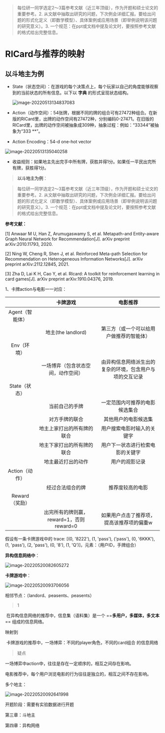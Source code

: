 > 每位研一同学选定2～3篇参考文献（近三年顶级），作为开题和硕士论文的重要参考。2. 从文献中抽取出研究的问题，下次例会详细汇报。要给出问题的形式化定义（即数学模型）、具体案例或应用场景（即举例说明该问题的研究意义）。3. 一个规范：在ppt或文档中提及论文时，要按照参考文献的格式给出完整信息。

# RlCard与推荐的映射

## 以斗地主为例

- State（状态空间）：在游戏的每个决策点上，每个玩家以自己的角度能够观察到的当前状态的所有信息。以下以 **字典** 的形式呈现状态结构。

  ![image-20220513134837083](https://raw.githubusercontent.com/lqyspace/mypic/master/PicBed/202205181725667.png)



- Action（动作空间）：54张牌，根据不同的牌的组合可有27472种组合。在新版的RlCard里，出牌的动作空间有27472种，分别编码0-27471。在旧版的RlCard里，出牌的动作空间被抽象成309种，抽象过程：例如：“33344”被抽象为“333 **”。
- Action Encoding：54-d one-hot vector

![image-20220513135040258](https://raw.githubusercontent.com/lqyspace/mypic/master/PicBed/202205181725488.png)



- 收益规则：如果地主先出完手中所有牌，获胜并得1分。如果任一平民出完所有牌，获胜得1分。



> **以斗地主为例**：

> 每位研一同学选定2～3篇参考文献（近三年顶级），作为开题和硕士论文的重要参考。2. 从文献中抽取出研究的问题，下次例会详细汇报。要给出问题的形式化定义（即数学模型）、具体案例或应用场景（即举例说明该问题的研究意义）。3. 一个规范：在ppt或文档中提及论文时，要按照参考文献的格式给出完整信息。

**参考文献：**

[1] Anwaar M U, Han Z, Arumugaswamy S, et al. Metapath-and Entity-aware Graph Neural Network for Recommendation[J]. arXiv preprint arXiv:2010.11793, 2020.

[2] Ning W, Cheng R, Shen J, et al. Reinforced Meta-path Selection for Recommendation on Heterogeneous Information Networks[J]. arXiv preprint arXiv:2112.12845, 2021.

[3] Zha D, Lai K H, Cao Y, et al. Rlcard: A toolkit for reinforcement learning in card games[J]. arXiv preprint arXiv:1910.04376, 2019.



1、卡牌action与电影一一对应：

|                 |                 卡牌游戏                 |                         电影推荐                         |
| :-------------: | :--------------------------------------: | :------------------------------------------------------: |
| Agent（智能体） |                                          |                                                          |
|                 |            地主(the landlord)            |         第三方（或一个可以给用户做推荐的智能体）         |
|   Env（环境）   |                                          |                                                          |
|                 |    一场博弈（包含状态空间，动作空间）    | 由异构信息网络派生出的复杂的环境，包含用户与项的交互记录 |
|  State（状态）  |                                          |                                                          |
|                 |              当前自己的手牌              |              一定范围内可推荐的电影候选集合              |
|                 |              对方手牌的联合              |                   其他用户的电影候选集                   |
|                 |        地主上家打出的所有牌的联合        |                用户搜索电影时输入的关键字                |
|                 |        地主下家打出的所有牌的联合        |             用户下一状态进行检索电影的关键字             |
|                 |            地主最近打出的动作            |                      用户的观影记录                      |
| Action（动作）  |                                          |                                                          |
|                 |             经过合法组合的牌             |                     推荐度较高的电影                     |
| Reward（奖励）  |                                          |                                                          |
|                 | 出完所有的牌则赢，reward=1，否则reward=0 |        如果用户点击了推荐项，提高该推荐项的偏重w         |





假设有一条卡牌游戏中的 trace: [(0, '8222'), (1, 'pass'), ('pass'), (0, '6KKK'), (1, 'pass'), (2, 'pass'), (0, '8'), (1, 'Q')]，元素：（用户ID，手牌组合）

**异构信息网络中**：

![image-20220520082605272](https://raw.githubusercontent.com/lqyspace/mypic/master/PicBed/202205200826333.png)



**卡牌游戏中**：

![image-20220520093706056](https://raw.githubusercontent.com/lqyspace/mypic/master/PicBed/202205200937098.png)



相邻节点：（landord、peasents、peasents）

> 1

​	在异构信息网络的推荐中，信息集（语料集）是一个   ==**多用户，多媒体，多文本**==   组成的信息网络。

映射到

​	卡牌游戏的推荐中，一场博弈：不同的player角色，不同的card组合  的信息网络

> 疑点

一场博弈中action中，往往是存在一定顺序的，相互之间存在影响。

电影推荐中，每个用户浏览电影的行为往往是独立的，相互之间不存在影响。









多个地主：

![image-20220520092641998](https://raw.githubusercontent.com/lqyspace/mypic/master/PicBed/202205200926044.png)

开题阶段：需要有实验数据进行开题

第三章：斗地主

第四章：异构网络



































